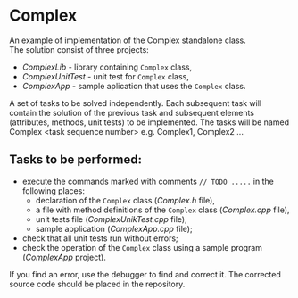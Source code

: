 # Complex

An example of implementation of the Complex standalone class.  
The solution consist of three projects:
* _ComplexLib_ - library containing `Complex` class,
* _ComplexUnitTest_ - unit test for `Complex` class,
* _ComplexApp_ - sample aplication that uses the `Complex` class.

A set of tasks to be solved independently.
Each subsequent task will contain the solution of the previous task and subsequent elements (attributes, methods, unit tests) to be implemented.
The tasks will be named Complex \<task sequence number\> e.g. Complex1, Complex2 ...

## Tasks to be performed:
- execute the commands marked with comments `// TODO .....` in the following places:
     - declaration of the `Complex` class (_Complex.h_ file),
     - a file with method definitions of the `Complex` class (_Complex.cpp_ file),
     - unit tests file (_ComplexUnikTest.cpp_ file),
     - sample application (_ComplexApp.cpp_ file);
- check that all unit tests run without errors;
- check the operation of the `Complex` class using a sample program (*ComplexApp* project).

If you find an error, use the debugger to find and correct it. The corrected source code should be placed in the repository.